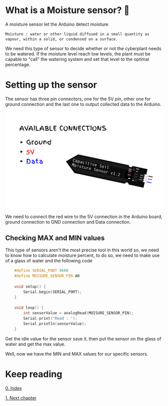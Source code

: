 # What is a Moisture sensor? 🤔

A moisture sensor let the Arduino detect moisture

```text
Moisture : water or other liquid diffused in a small quantity as vapour, within a solid, or condensed on a surface.
```

We need this type of sensor to decide whether or not the cyberplant needs to be watered. If the moisture level reach low levels, the plant must be capable to "call" the watering system and set that level to the optimal percentage.

# Setting up the sensor 

The sensor has three pin connectors, one for the 5V pin, other one for ground connection and the last one to output collected data to the Arduino.

![Moisture sensor image](../images/MoistureSensor.png)

We need to connect the red wire to the 5V connection in the Arduino board, ground connection to GND connection and Data connection.


## Checking MAX and MIN values

This type of sensors aren't the most precise tool in this world so, we need to know how to calculate moisture percent, to do so, we need to make use of a glass of water and the following code

```c++   
    #define SERIAL_PORT 9600
    #define MOISURE_SENSOR_PIN A0

    void setup() {
        Serial.begin(SERIAL_PORT);
    }

    void loop() {
        int sensorValue = analogRead(MOISURE_SENSOR_PIN);
        Serial.print("Read : ");
        Serial.println(sensorValue);
    }
```


Get the idle value for the sensor save it, then put the sensor on the glass of water and get the max value.

Well, now we have the MIN and MAX values for our specific sensors.


# Keep reading
[0. Index](../README.md)

[1. Next chapter](./02_CircuitSetup.md)
